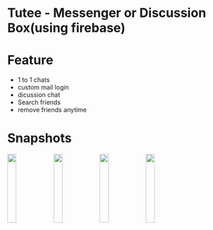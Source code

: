 # Tutee - Messenger  or  Discussion Box(using  firebase)


# Feature
- 1 to 1 chats
- custom  mail login 
- dicussion chat  
- Search friends
- remove friends anytime 

# Snapshots
<img src="https://github.com/ajeetAk47/Tutee/blob/master/Screenshot_1545575072.png" width="20%"></img>
<img src="https://github.com/ajeetAk47/Tutee/blob/master/Screenshot_1545575081.png" width="20%"></img>
<img src="https://github.com/ajeetAk47/Tutee/blob/master/Screenshot_1545575090.png" width="20%" ></img>
<img src="https://github.com/ajeetAk47/Tutee/blob/master/Screenshot_1545575101.png" width="20%"></img>
